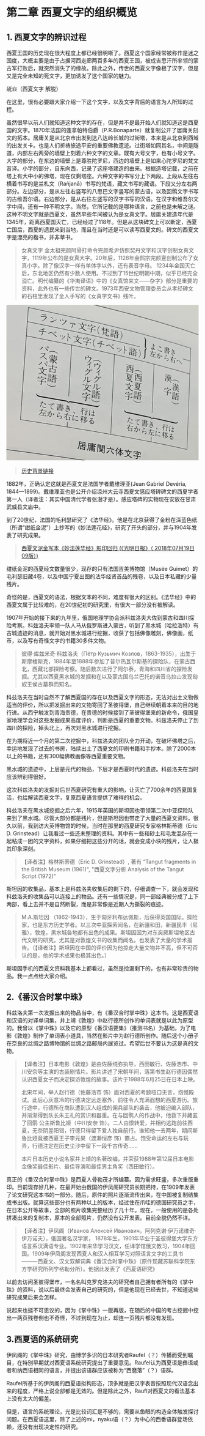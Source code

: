 # 第二章 西夏文字的组织概览
<!--第二話　西夏文字の組織のあらまし-->

## 1. 西夏文字的辨识过程
西夏王国的历史现在很大程度上都已经很明晰了。西夏这个国家经常被称作是迷之国度，大概主要是由于占据河西走廊两百多年的西夏王国，被成吉思汗所率领的蒙古军打败后，就突然消失了的缘故。除此之外，传世的西夏文字像极了汉字，但是又是完全未知的死文字，更加诱发了这个国家的魅力。

𗧐𗇘（西夏文字 解脱）

在这里，很有必要跟大家介绍一下这个文字，以及文字背后的语言为人所知的过程。

虽然很早以前人们就知道这种文字的存在，但是并不是最开始人们就知道这是西夏国的文字。1870年法国的蓬拿帕特伯爵（P.R.Bonaparte）就复制公开了居庸关刻文的拓本。居庸关是从北京市出发到达八达岭长城的过街塔，本来是从北京到西域的出发关卡。也是人们祈祷旅途平安的重要佛教遗迹。过街塔如同其名，中间是隧道，内部左右两旁的墙壁上刻着六种文字的文章。既有大号文字，也有小号文字。大字的部分，在东边的墙壁上是尊胜陀罗尼，西边的墙壁上是如来心陀罗尼的梵文音译。小字的部分，自东向西，记录了这座塔建造的由来。根据造塔记载，之前在塔上有大中小的佛塔，现在仅剩塔座。六种文字的书写分上下两段。上段从左往右横着书写的是兰札文（Rañjanā）书写的梵语，藏文书写的藏语。下段又分左右两部分。左边部分，是从左往右竖写的八思巴文字竖写的蒙古语，以及回鹘文字书写的古维吾尔语。右边部分，是从右往左竖写的汉字书写的汉语。在汉字和维吾尔文字中间，还有一种不明文字。当然，它所记载的是哪种语言，之前也是未解之谜。这种不明文字就是西夏文，虽然早些年间被认为是女真文字。居庸关建造年代是1345年，距离西夏国灭亡，已经经过了118年。但是从这块碑文上可以断定，西夏亡国后，西夏的遗民来到当地，而且在当时还是可以读写西夏文的。碑文的西夏文字是漂亮的楷书，并非草书。

<!--此处插入居庸关六体文字的照片-->

> 女真文字
> 金太祖完颜阿骨打命令完颜希尹仿照契丹文字和汉字创制女真文字，1119年公布的是女真大字。20年后，1128年金熙宗完颜亶创制公布了女真小字。除了像汉字一样有单体字以外，还有表音字母。
> 1234年金国灭亡后，东北地区仍然有少数人使用。不过到了15世纪明朝中期，似乎已经完全消亡。明代编纂的《华夷译语》中的《女真馆来文——杂字》部分是重要的资料，此外也有一些传世的碑文。1973年西安文物管理委员会从孝经碑文的石柱里发现了金人手写的《女真字文书》残叶。

![](assets/juyongguan_script.jpg)

> [历史背景链接](http://www.nlc.cn/pcab/gjbhzs/sc/201811/t20181121_173978.htm)

1882年，正确认定这就是西夏文是法国学者戴维理亚(Jean Gabriel Devéria, 1844—1899)。戴维理亚也是公开介绍凉州大云寺西夏文感应塔碑碑文的西夏学者第一人（译者注：其实中国清代学者张澍才是）。感应塔碑的实物现在安放在甘肃武威县文庙中。

到了20世纪，法国的毛利瑟研究了《法华经》。他是在北京获得了金粉在深蓝色纸（所谓“绀纸金泥”）上抄写的《妙法莲花经》，研究了开头的部分，并与1904年发表了研究成果。

> [西夏文泥金写本《妙法莲华经》影印回归 (《光明日报》（ 2018年07月19日 09版）)](https://epaper.gmw.cn/gmrb/html/2018-07/19/nw.D110000gmrb_20180719_1-09.htm)


绀纸金泥的西夏经文数量很少，现存的只有法国吉美博物馆（Musée Guimet）的毛利瑟旧藏4卷，以及中国宁夏出图的法华经贤首品的残卷，以及日本私藏的少量残片。

奇怪的是，西夏文的语法，根据文本的不同，难度有很大的区别。《法华经》中的西夏文属于比较难的，在20世纪初的研究里，有很大一部分没有被解读。

1907年开始的接下来的九年里，俄国地理学协会派科兹洛夫大佐到蒙古和四川探险考察。科兹洛夫率领一队人马从俄罗斯进入蒙古，听到了黑水城（哈拉浩特）有古城遗迹的消息，就开始对黑水城进行挖掘，收获了包括佛像雕刻，佛像画，纸币，以及写有奇怪文字的书籍30多件文物。


> 彼得·库兹米奇·科兹洛夫（Пётр Кузьмич Козлов，1863-1935），出生于斯摩棱斯克，1884年至1888年参加了普尔热瓦尔斯基的探险队，在蒙古西北，西藏北部探险考察。随后数次进行了阿尔泰，青海和四川省的探险发掘。尤其以西夏黑水城的发掘和在以及蒙古国乌兰巴托的诺音乌拉山发现匈奴王侯古墓群而知名。

科兹洛夫在当时自然不了解西夏国的存在以及西夏文字的形态，无法对出土文物做适当的评价，所以把发掘出来的文物寄回了圣彼得堡，自己继续朝着本来的目的地行进。从西宁触发到青海贵德，在贵德的时候接到了圣彼得堡来的新命令，俄国皇家地理学会对这些发掘成果高度评价，判断是西夏的重要文物。科兹洛夫停止了到四川的探险，掉头北上，再次对黑水城进行挖掘。

在为期将近一个月的第二次挖掘中，科兹洛夫的团队全力开动，在破坏佛塔之后，幸运地发现了过去的书房，陆续出土了西夏文的印刷书籍和手抄本。除了2000本以上的书籍，还有300幅佛教画像等西夏重要文物。

黑水城的遗迹中，上层是元代的物品，下层才是西夏时代的遗迹。科兹洛夫在当时应该辨别得很好。

这次科兹洛夫的发掘对后世西夏研究有重大的影响，让灭亡了700余年的西夏国复活，也给解读西夏文字，复原西夏语言提供了难得的机会。

科兹洛夫在黑水城挖掘之后六年，1915年英国的斯坦因也带领第二次中亚探险队来到了黑水城。尽管大部分都是残片，但是斯坦因也带走了大量的西夏文资料。很久以前，我到访大英博物馆的时候，当时在那里的西夏研究专家格林斯蒂德（Eric D. Grinstead）让我看过一些还未整理的资料。其中有一些和砂土和毛发混杂在一起粘成一团的文字资料，如果仔细把这些分开的话，就会变成小块的残片，让人极其印象深刻。

> 【译者注】格林斯蒂德（Eric D. Grinstead）, 著有 “Tangut fragments in the British Museum (1961)", "西夏文字分析 Analysis of the Tangut Script (1972)"

斯坦因的收集品，基本上是科兹洛夫收集后的剩下的，仔细调查一下，就会发现和科兹洛夫的收集品可以连接上的物品。还有一些情况是，同一部经典被分成了上下两部，看上去并不是自然断裂，而是非常像是近期人为撕裂的痕迹。


> M.A.斯坦因 （1862-1943），生于匈牙利布达佩斯，后获得英国国际。探险家，也是东方历史学者。以三次中亚探索闻名，在新疆和田，新疆民丰（尼雅），敦煌，黑水城各地都有出色的成果。斯坦因因为对东突厥斯坦地区古代文明的研究，尤其是对敦煌文书的收集而闻名。也发表了大量的学术报告。（【译者注】斯坦因在中国的评价因为他掠走大量文物并不高，但不可否认的是，他的学术成果也极其出色。）

斯坦因手机的西夏文资料我基本上都看过，虽然是捡漏剩下的，也有非常珍贵的物品。我一点点给大家介绍。


## 2.《番汉合时掌中珠》
科兹洛夫第一次发掘出来的物品当中，有《番汉合时掌中珠》这本书。这是西夏语和汉语的对译单词集，井上靖《敦煌》中赵行德所创作的单词表就是以此为原型的。我曾以《掌中珠》以及它的原型《番汉语要集》（推测书名）为基础，为了电影《敦煌》制作了单词表小道具，当然在影片中为赵行德所创作。随后这个小册子在奈良的丝绸之路博物馆的丝绸之路邮局内展览过。希望后世不要认为这是真的文物。


> 【译者注】日本电影《敦煌》是由佐藤纯弥执导，西田敏行、佐藤浩市、中川安奈等主演的古装剧情片。影片讲述了宋朝年间，落第书生赵行德因偶然认识西夏女子而决定探访敦煌的故事。该片于1988年6月25日在日本上映。
> 
> 北宋年间，举人赵行德（佐藤浩市 饰）面对西夏的考题哑口无言，抱憾殿试。此后心灰意冷的行德决定远走塞外，前往令人充满遐想的西夏游历。旅行途中，行德所在商队遭到汉人组成的佣兵部队的袭击，他被迫编入部队，并渐渐得到队长朱王礼的赏识和器重。在与回鹘人的作战中，他救下并藏匿了回鹘 公主斯鲁比娅（中川安奈 饰）。二人由恨转爱，并相约逃跑前往西夏，无奈阴差阳错，行德只得留下爱人独自前行。谁知他一去两年，期间斯鲁比娅竟被西夏王子李元昊（渡濑恒彦 饰）霸占。饱受命运的左右与玩弄，行德注定在历史尘沙中留下一段千古传奇……
> 
> 本片日本历史小说名家井上靖的名著改编，并荣获1988年第12届日本电影金像奖最佳影片、最佳导演和最佳男主角奖（西田敏行）。

真正的《番汉合时掌中珠》是西夏人骨勒茂才所编纂。因为需求旺盛，多次重版重印。目前现存好几种，在最开始由俄国的伊凤阁研究员长期把持，在1909年发表了论文研究这本书的一部分。随后，原件的照片逐渐流传出来，在中国被复制结集成书出版。就算这些部分也有两种以上的版本，经过住在爪哇的德国研究员之手，在日本公开等故事，全部的照片收集完整经历了几十年。现在，一般使用的是各处拼凑出来的复制本，原本的全部照片，仍然没有公开发表。目前全貌仍然不详。

> 【译者注】伊凤阁（Иванов Алексей Иванович，阿列克谢·伊万诺维奇·伊万诺夫），俄国著名汉学家， 1878年生，1901年毕业于圣彼得堡大学东方语言系汉满语专业。1902年来华学习汉文，任译学馆俄文教习，1904年回国。1909年伊凤阁发现西夏人和汉人相互学习对照语言文字的工具书———西夏文、汉文双解词典《番汉合时掌中珠》（原件现藏苏联科学院东方学研究所列宁格勒分所）。他据此发表了《西夏语研究》

以前去访问圣彼得堡市，一名名叫克罗克洛夫的研究者自己拥有者所有的《掌中珠》的资料，说以后最终会发表自己的研究的，但是他现在已经去世，不知道这些研究成果后来会怎样。

说起来也挺不可思议的，因为《掌中珠》一版再版，在随后的中国的考古挖掘中挖出一两页残卷倒也不奇怪，不过到现在为止，却连一页残片都没有发现。


## 3.西夏语的系统研究
伊凤阁的《掌中珠》研究，由博学多识的日本研究者Raufel（？）传播而受到瞩目，在特别早期就对西夏语系统研究提出了重要意见。Raufel认为西夏语是彝语或者和纳西语相同的语言，并提出该语群应该被称为“西磨落”（？）语群。

Raufel所基于的伊凤阁的西夏语拟构形态，顶多就是把汉字表音按照现代汉语念出来的程度，严格上说全部都是无效的。但是除此之外，Raufl对西夏文的看法基本上没有太大的偏差。

但是，语言的系统理论，光是比较词汇是不够的，需要从鱼眼的构造全体触发探讨问题。在西夏语这里，除了上述的mi，nyaku语（？）为中心的西番语群登场依赖，还没有出现决定性的研究。
